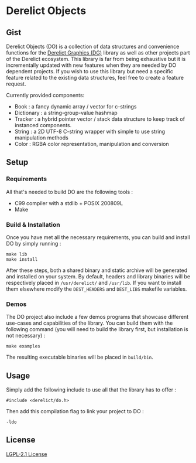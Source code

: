 Derelict Objects
================

Gist
----

Derelict Objects (DO) is a collection of data structures and convenience functions for the [Derelict Graphics (DG)](https://codeberg.org/fraawlen/derelict-graphics) library as well as other projects part of the Derelict ecosystem. This library is far from being exhaustive but it is incrementally updated with new features when they are needed by DO dependent projects. If you wish to use this library but need a specific feature related to the existing data structures, feel free to create a feature request.

Currently provided components:

- Book : a fancy dynamic array / vector for c-strings
- Dictionary : a string-group-value hashmap
- Tracker : a hybrid pointer vector / stack data structure to keep track of instanced components.
- String : a 2D UTF-8 C-string wrapper with simple to use string manipulation methods
- Color : RGBA color representation, manipulation and conversion

Setup
-----

### Requirements

All that's needed to build DO are the following tools :

- C99 compiler with a stdlib + POSIX 200809L
- Make

### Build & Installation

Once you have met all the necessary requirements, you can build and install DO by simply running  :
```
make lib
make install
```
After these steps, both a shared binary and static archive will be generated and installed on your system. By default, headers and library binaries will be respectively placed in `/usr/derelict/`  and `/usr/lib`. If you want to install them elsewhere modify the `DEST_HEADERS` and `DEST_LIBS` makefile variables.

### Demos

The DO project also include a few demos programs that showcase different use-cases and capabilities of the library.
You can build them with the following command (you will need to build the library first, but installation is not necessary) :
```
make examples
```
The resulting executable binaries will be placed in `build/bin`.

Usage
-----

Simply add the following include to use all that the library has to offer :
```
#include <derelict/do.h>
```
Then add this compilation flag to link your project to DO :
```
-ldo
```

License
-------

[LGPL-2.1 License](https://www.gnu.org/licenses/old-licenses/lgpl-2.1.html)
